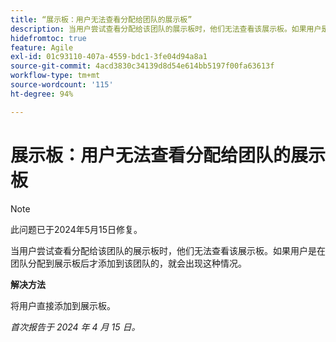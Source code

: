 ```yaml
---
title: “展示板：用户无法查看分配给团队的展示板”
description: 当用户尝试查看分配给该团队的展示板时，他们无法查看该展示板。如果用户是在团队分配到展示板后才添加到该团队的，就会出现这种情况。
hidefromtoc: true
feature: Agile
exl-id: 01c93110-407a-4559-bdc1-3fe04d94a8a1
source-git-commit: 4acd3830c34139d8d54e614bb5197f00fa63613f
workflow-type: tm+mt
source-wordcount: '115'
ht-degree: 94%

---
```


# 展示板：用户无法查看分配给团队的展示板

>[!NOTE]
>
>此问题已于2024年5月15日修复。

当用户尝试查看分配给该团队的展示板时，他们无法查看该展示板。如果用户是在团队分配到展示板后才添加到该团队的，就会出现这种情况。

**解决方法**

将用户直接添加到展示板。

_首次报告于 2024 年 4 月 15 日。_
